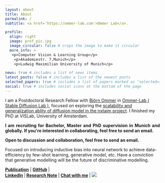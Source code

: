 ```yaml
---
layout: about
title: About
permalink: /
subtitle: <a href='https://ommer-lab.com'>Ommer Lab</a>.

profile:
  align: right
  image: prof_pic.jpg
  image_circular: false # crops the image to make it circular
  more_info: >
   <p>Computer Vision & Learning Group</p>
    <p>Akademiestr. 7,Munich</p>
    <p>Ludwig Maximilian University of Munich</p>

news: true # includes a list of news items
latest_posts: false # includes a list of the newest posts
selected_papers: true # includes a list of papers marked as "selected={true}"
social: true # includes social icons at the bottom of the page
---
```



I am a Postdoctoral Research Fellow  with [Björn Ommer](https://scholar.google.de/citations?user=zWbvIUcAAAAJ&hl=en) in [Ommer-Lab ( Stable Diffusion Lab )](https://ommer-lab.com/), focused on exploring the [scalability and generalization ablity of diffusion model in the nxtaim project](https://nxtaim.de/). I finished my PhD at VISLab, University of Amsterdam.

<p align="justify" class="content" style="color:#red">
            <strong>I am recruiting for Bachelor, Master and PhD supervision in Munich and globally. If you're interested in collaborating, feel free to send an email.</strong>
            </p>

<p align="justify" class="content" style="color:#red">
            <strong>Open to discussion and collaboration, feel free to send an email.</strong>
            </p>

Focused on introducing inductive bias into neural network to achieve data-efficiency by few-shot learning, generative model, etc. Have a conviction that generative modelling will be the future of discriminative modelling.



  <p align="justify" class="content" style="color:#red">
                <strong><a href="https://scholar.google.com/citations?hl=en&amp;user=EchdyZEAAAAJ" target="_blank">Publication</a></strong>
                  | <strong><a href="https://github.com/dongzhuoyao" target="_blank">GitHub</a>  </strong>
                  |<strong>  <br> <a href="https://www.linkedin.com/in/taohu620/" target="_blank">LinkedIn</a>  </strong>
                  |<strong>  <a href="https://taohu.notion.site/Research-Note-b95da0911249407488ccf9e3f6730085" target="_blank">Research Note</a>  </strong>  
                  |<strong> <a href="https://cal.com/hu-tao-leakvj/30min" target="_blank">Chat with me</a>  </strong> | <a href="https://www.buymeacoffee.com/taohu620i"><img src="https://img.buymeacoffee.com/button-api/?text=Buy me a coffee&emoji=🌈&slug=taohu620i&button_colour=5F7FFF&font_colour=ffffff&font_family=Comic&outline_colour=000000&coffee_colour=FFDD00" /></a>
                  
</p>



